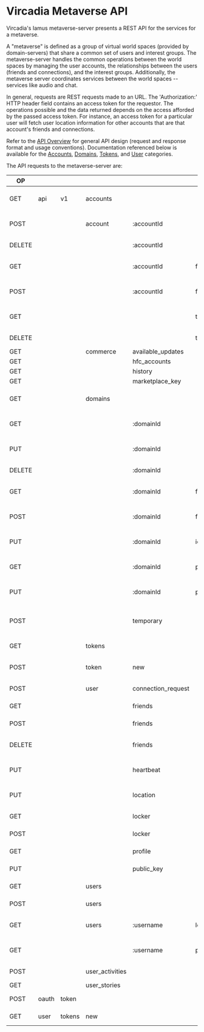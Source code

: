 # Vircadia Metaverse API

Vircadia's Iamus metaverse-server presents a REST API
for the services for a metaverse.

A "metaverse" is defined as a group of virtual world spaces (provided
by domain-servers) that share a common set of users and interest groups.
The metaverse-server handles the common operations between the world spaces
by managing the user accounts, the relationships between the users
(friends and connections), and the interest groups.
Additionally, the metaverse server coordinates services between the
world spaces -- services like audio and chat.

In general, requests are REST requests made to an URL. The 'Authorization:'
HTTP header field contains an access token for the requestor.
The operations possible and the data returned depends on the access
afforded by the passed access token. For instance, an access token
for a particular user will fetch user location information for other
accounts that are that account's friends and connections.

Refer to the [API Overview](./API-Overview.md) for general API design
(request and response format and usage conventions).
Documentation referenced below is available for the
[Accounts](./API-Accounts.md),
[Domains](./API-Domains.md),
[Tokens](./API-Tokens.md), and
[User](./API-Users.md) categories.

The API requests to the metaverse-server are:

| OP     |     |    |          |           |        |            | DESCRIPTION |
| ------ | --- | -- | -------- | --------- | ------ | ---------- | ----------- |
| GET    | api | v1 | accounts |           |        |            | [doc](./API-Accounts.md#get-apiv1accounts) fetch list of account information |
| POST   |     |    | account | :accountId |        |            | [doc](./API-Accounts.md#post-apiv1accountaccountid) update account parameters |
| DELETE |     |    |         | :accountId |        |            | [doc](./API-Accounts.md#delete-apiv1accountaccountid) delete account |
| GET    |     |    |         | :accountId | field  | :fieldname | [doc](./API-Accounts.md#get-apiv1accountaccountidfieldfieldname) fetch specific account parameter |
| POST   |     |    |         | :accountId | field  | :fieldname | [doc](./API-Accounts.md#post-apiv1accountaccountidfieldfieldname) update specific account parameter |
| GET    |     |    |         |            | tokens |            | [doc](./API-Accounts.md#get-apiv1accountaccountidtokens) fetch tokens associated with account |
| DELETE |     |    |         |            | tokens | :tokenId   | [doc](./API-Accounts.md#delete-apiv1accountaccountidtokenstokenid) delete accounts token |
| GET    |     |    | commerce | available_updates | |           | legacy request |
| GET    |     |    |          | hfc_accounts      | |           | legacy request |
| GET    |     |    |          | history           | |           | legacy request |
| GET    |     |    |          | marketplace_key   | |           | legacy request |
| GET    |     |    | domains  |            |       |            | [doc](./API-Domains.md#) fetch list of domain information |
| GET    |     |    |          | :domainId  |       |            | [doc](./API-Domains.md#get-apiv1domainsdomainid) fetch information for a domain |
| PUT    |     |    |          | :domainId  |       |            | [doc](./API-Domains.md#put-apiv1domainsdomainid) update domain parameters |
| DELETE |     |    |          | :domainId  |       |            | [doc](./API-Domains.md#delete-apiv1domainsdomainid) delete a domain entry |
| GET    |     |    |          | :domainId | field  | :fieldname | [doc](./API-Domains.md#get-apiv1domainsdomainidfieldfieldname) fetch specific account parameter |
| POST   |     |    |          | :domainId | field  | :fieldname | [doc](./API-Domains.md#post-apiv1domainsdomainidfieldfieldname) update specific account parameter |
| PUT    |     |    |          | :domainId  | ice_server_address | | [doc](./API-Domains.md#put-apiv1domainsdomainidiceserveraddress) set the ice-server used by domain |
| GET    |     |    |          | :domainId  | public_key |       | [doc](./API-Domains.md#get-apiv1domainsdomainidpublic_key) get the public key for a domain |
| PUT    |     |    |          | :domainId  | public_key |       | [doc](./API-Domains.md#put-apiv1domainsdomainidpublic_key) update public key used by domain |
| POST   |     |    |          | temporary  |       |            | [doc](./API-Domains.md#post-apiv1domainstemporary) create a domain temporary name/entry |
| GET    |     |    | tokens   |            |       |            | [doc](./API-Tokens.md#get-apiv1tokens) fetch list of created tokens |
| POST   |     |    | token    | new        |       |            | [doc](./API-Tokens.md#post-apiv1tokennew) create a new token for account/domain |
| POST   |     |    | user     | connection_request  |   |       | [doc](./API-Users.md#post-apiv1userconnection_request) request friend/connection |
| GET    |     |    |          | friends    |       |            | [doc](./API-Users.md#get-apiv1userfriends) fetch list of friends |
| POST   |     |    |          | friends    |       |            | [doc](./API-Users.md#post-apiv1userfriends) update list of friends |
| DELETE |     |    |          | friends    |       |            | [doc](./API-Users.md#delete-apiv1userfriends) delete a friend from list of friends |
| PUT    |     |    |          | heartbeat  |       |            | [doc](./API-Users.md#put-apiv1userheartbeat) update user location/login information |
| PUT    |     |    |          | location   |       |            | [doc](./API-Users.md#put-apiv1userlocation) update user location information |
| GET    |     |    |          | locker     |       |            | [doc](./API-Users.md#get-apiv1userlocker) fetch per-user parameters |
| POST   |     |    |          | locker     |       |            | [doc](./API-Users.md#post-apiv1userlocker) update per-user parameters |
| GET    |     |    |          | profile    |       |            | [doc](./API-Users.md#get-apiv1userprofile) get this user's profile |
| PUT    |     |    |          | public_key |       |            | [doc](./API-Users.md#put-apiv1userpublic_key) update this user's public key |
| GET    |     |    | users    |            |       |            | [doc](./API-Users.md#get-apiv1users) fetch list of user information |
| POST   |     |    | users    |            |       |            | [doc](./API-Users.md#post-apiv1users) create account |
| GET    |     |    | users    | :username  | location   |       | [doc](./API-Users.md#) fetch a particular user's location |
| GET    |     |    |          | :username  | public_key |       | [doc](./API-Users.md#) fetch a particular user's public_key |
| POST   |     |    | user_activities |     |       |            | update the user activitiy state |
| GET    |     |    | user_stories    |     |       |            | fetch stories |
| POST   | oauth | token |     |            |       |            | [doc](./API-Tokens.md#post-oauthtoken) OAUTH2 login |
| GET    | user | tokens | new  |            |       |            | [doc](./API-Tokens.md#get-usertokensnew) legacy initial token request |